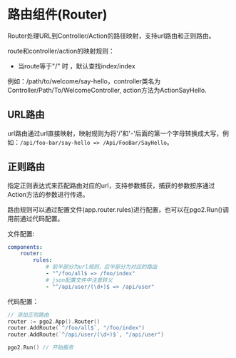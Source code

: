 # 路由组件(Router)
Router处理URL到Controller/Action的路径映射，支持url路由和正则路由。

route和controller/action的映射规则：
- 当route等于"/" 时 ，默认查找index/index 

例如：/path/to/welcome/say-hello，controller类名为Controller/Path/To/WelcomeController, action方法为ActionSayHello.

## URL路由
url路由通过url直接映射，映射规则为将'/'和'-'后面的第一个字母转换成大写，例如：`/api/foo-bar/say-hello => /Api/FooBar/SayHello`。

## 正则路由
指定正则表达式来匹配路由对应的url，支持参数捕获，捕获的参数按序通过Action方法的参数进行传递。

路由规则可以通过配置文件(app.router.rules)进行配置，也可以在pgo2.Run()调用前通过代码配置。

文件配置:
```yaml
components:
    router:
        rules:
            # 前半部分为url规则，后半部分为对应的路由
            - "^/foo/all$ => /foo/index"
            # json配置文件中注意转义
            - "^/api/user/(\d+)$ => /api/user"
```

代码配置：
```go
// 添加正则路由
router := pgo2.App().Router()
router.AddRoute(`^/foo/all$`, "/foo/index")
router.AddRoute(`^/api/user/(\d+)$`, "/api/user")

pgo2.Run() // 开始服务
```
